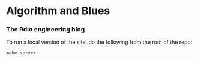 Algorithm and Blues
===================

### The Rdio engineering blog

To run a local version of the site, do the following from the root of the repo:

```
make server
```
